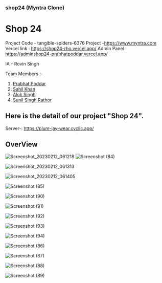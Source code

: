 

### shop24  (Myntra Clone)


# Shop 24

Project Code - tangible-spiders-6376
Project -https://www.myntra.com
Vercel link : https://shop24-rho.vercel.app/
Admin Panel : https://adminshop24-prabhatpoddar.vercel.app/

IA - Rovin Singh 

Team Members :-
1. <a href="https://github.com/prabhatpoddar"> Prabhat Poddar</a>
2. <a href="https://github.com/meesahil7"> Sahil Khan</a>
3. <a href="https://github.com/aloki9singh"> Alok Singh</a>
4. <a href="https://github.com/Sunilrath101"> Sunil Singh Rathor</a>
## Here is the detail of our project "Shop 24".

Server-:
https://plum-jay-wear.cyclic.app/




##  OverView

![Screenshot_20230212_061218](https://user-images.githubusercontent.com/98205449/218312280-2320fef5-fed1-4505-ac95-b18f3c75f742.png)
![Screenshot (84)](https://user-images.githubusercontent.com/98205449/218312475-752a6557-c1f1-4edf-9856-5259f681bc81.png)

![Screenshot_20230212_061313](https://user-images.githubusercontent.com/98205449/218312291-3164e43f-3471-46c2-a038-257b8554c9c0.png)


![Screenshot_20230212_061405](https://user-images.githubusercontent.com/98205449/218312297-1f336313-d64a-48f7-a785-5b7b9c2b743c.png)


![Screenshot (85)](https://user-images.githubusercontent.com/98205449/218312328-8537b536-7bcb-4570-815a-1a83e145414b.png)

![Screenshot (90)](https://user-images.githubusercontent.com/98205449/218312348-2da57b5c-0058-4af1-8539-042dadbba7d4.png)


![Screenshot (91)](https://user-images.githubusercontent.com/98205449/218312355-10e49393-f1aa-441a-9ed8-4a2448857ccc.png)

![Screenshot (92)](https://user-images.githubusercontent.com/98205449/218312369-ba4975d7-f797-4797-bf23-03df25c14498.png)

![Screenshot (93)](https://user-images.githubusercontent.com/98205449/218312379-1fdae67e-1099-400d-8743-ba548d0d240d.png)


![Screenshot (94)](https://user-images.githubusercontent.com/98205449/218312382-6d038d5a-0f6d-4ab7-b7d8-e0081fc7cdb1.png)


![Screenshot (86)](https://user-images.githubusercontent.com/98205449/218312397-69b5f769-7398-4471-b9a3-ac8427c14037.png)

![Screenshot (87)](https://user-images.githubusercontent.com/98205449/218312421-4bf45021-ec14-440f-a9e7-a4c4fc74528b.png)

![Screenshot (88)](https://user-images.githubusercontent.com/98205449/218312462-5fcfd9b0-be37-4788-a819-e5397bf8595c.png)

![Screenshot (89)](https://user-images.githubusercontent.com/98205449/218312467-2b8a8b58-16a0-4ee6-b1d4-7bd00f62ca27.png)


